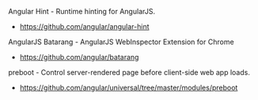 Angular Hint - Runtime hinting for AngularJS.
- https://github.com/angular/angular-hint

AngularJS Batarang - AngularJS WebInspector Extension for Chrome
- https://github.com/angular/batarang

preboot - Control server-rendered page before client-side web app loads.
- https://github.com/angular/universal/tree/master/modules/preboot
